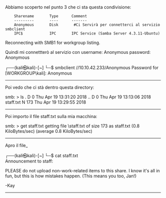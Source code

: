 Abbiamo scoperto nel punto 3 che ci sta questa condivisione:

        Sharename       Type      Comment
        ---------       ----      -------
        Anonymous       Disk       #Ci Servirà per connetterci al servizio smbclient
        IPC$            IPC       IPC Service (Samba Server 4.3.11-Ubuntu)
Reconnecting with SMB1 for workgroup listing.

Quindi mi connettterò al servizio con username:  Anonymous
                                                             password:  Anonymous

┌──(kali㉿kali)-[~]
└─$ smbclient //10.10.42.233/Anonymous
Password for [WORKGROUP\kali]: Anonymous

-----

Poi vedo che ci stà dentro questa directory: 

smb: \> ls
  .                                   D        0  Thu Apr 19 13:31:20 2018
  ..                                  D        0  Thu Apr 19 13:13:06 2018
  staff.txt                           N      173  Thu Apr 19 13:29:55 2018

------

Poi importo il file staff.txt sulla mia macchina:

smb: \> get staff.txt
getting file \staff.txt of size 173 as staff.txt (0.8 KiloBytes/sec) (average 0.8 KiloBytes/sec)

-------

Apro il file_

┌──(kali㉿kali)-[~]
└─$ cat staff.txt                    
Announcement to staff:

PLEASE do not upload non-work-related items to this share. I know it's all in fun, but
this is how mistakes happen. (This means you too, Jan!)

-Kay

------






